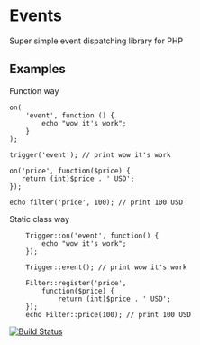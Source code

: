 # Events

Super simple event dispatching library for PHP

## Examples

Function way

    on(
    	'event', function () {
    		echo "wow it's work";
    	}
    );

    trigger('event'); // print wow it's work

    on('price', function($price) {
       return (int)$price . ' USD';
    });

    echo filter('price', 100); // print 100 USD

Static class way

		Trigger::on('event', function() {
			echo "wow it's work";
		});

		Trigger::event(); // print wow it's work

		Filter::register('price',
			function($price) {
				return (int)$price . ' USD';
		});
		echo Filter::price(100); // print 100 USD


[![Build Status](https://travis-ci.org/OzzyCzech/events.png?branch=master)](https://travis-ci.org/OzzyCzech/events)